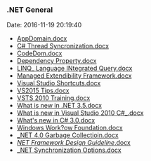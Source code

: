 <!--
title: .NET General
date: 2016-11-19 20:19:40
tags:
- .NET
- Visual Studio

-->
### .NET General
Date: 2016-11-19 20:19:40
* [AppDomain.docx](https://github.com/zhuzhigao/PersonalMaterials/raw/master/DotNetGeneral/AppDomain.docx)
* [C# Thread Syncronization.docx](https://github.com/zhuzhigao/PersonalMaterials/raw/master/DotNetGeneral/C#%20Thread%20Syncronization.docx)
* [CodeDom.docx](https://github.com/zhuzhigao/PersonalMaterials/raw/master/DotNetGeneral/CodeDom.docx)
* [Dependency Property.docx](https://github.com/zhuzhigao/PersonalMaterials/raw/master/DotNetGeneral/Dependency%20Property.docx)
* [LINQ_ Language INtegrated Query.docx](https://github.com/zhuzhigao/PersonalMaterials/raw/master/DotNetGeneral/LINQ_%20Language%20INtegrated%20Query.docx)
* [Managed Extendibility Framework.docx](https://github.com/zhuzhigao/PersonalMaterials/raw/master/DotNetGeneral/Managed%20Extendibility%20Framework.docx)
* [Visual Studio Shortcuts.docx](https://github.com/zhuzhigao/PersonalMaterials/raw/master/DotNetGeneral/Visual%20Studio%20Shortcuts.docx)
* [VS2015 Tips.docx](https://github.com/zhuzhigao/PersonalMaterials/raw/master/DotNetGeneral/VS2015%20Tips.docx)
* [VSTS 2010 Training.docx](https://github.com/zhuzhigao/PersonalMaterials/raw/master/DotNetGeneral/VSTS%202010%20Training.docx)
* [What is new in .NET 3.5.docx](https://github.com/zhuzhigao/PersonalMaterials/raw/master/DotNetGeneral/What%20is%20new%20in%20.NET%203.5.docx)
* [What is new in Visual Studio 2010 C#_.docx](https://github.com/zhuzhigao/PersonalMaterials/raw/master/DotNetGeneral/What%20is%20new%20in%20Visual%20Studio%202010%20C#_.docx)
* [What's new in C# 3.0.docx](https://github.com/zhuzhigao/PersonalMaterials/raw/master/DotNetGeneral/What's%20new%20in%20C#%203.0.docx)
* [Windows Work?ow Foundation.docx](https://github.com/zhuzhigao/PersonalMaterials/raw/master/DotNetGeneral/Windows%20Work?ow%20Foundation.docx)
* [_NET 4.0 Garbage Collectioin.docx](https://github.com/zhuzhigao/PersonalMaterials/raw/master/DotNetGeneral/_NET%204.0%20Garbage%20Collectioin.docx)
* [_NET Framework Design Guideline_.docx](https://github.com/zhuzhigao/PersonalMaterials/raw/master/DotNetGeneral/_NET%20Framework%20Design%20Guideline_.docx)
* [_NET Synchronization Options.docx](https://github.com/zhuzhigao/PersonalMaterials/raw/master/DotNetGeneral/_NET%20Synchronization%20Options.docx)
<!-- more -->
